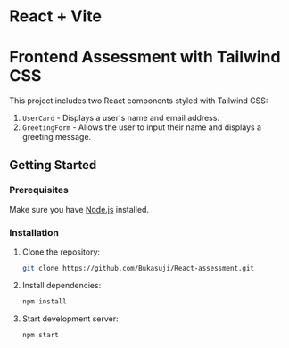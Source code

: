 # React + Vite

# Frontend Assessment with Tailwind CSS

This project includes two React components styled with Tailwind CSS:
1. `UserCard` - Displays a user's name and email address.
2. `GreetingForm` - Allows the user to input their name and displays a greeting message.

## Getting Started

### Prerequisites

Make sure you have [Node.js](https://nodejs.org/) installed.

### Installation

1. Clone the repository:
   ```bash
   git clone https://github.com/Bukasuji/React-assessment.git

2. Install dependencies:
   ```bash
   npm install

3. Start development server:  
   ```bash
   npm start 
